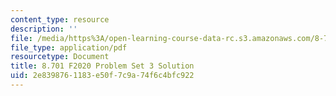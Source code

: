 ```yaml
---
content_type: resource
description: ''
file: /media/https%3A/open-learning-course-data-rc.s3.amazonaws.com/8-701-introduction-to-nuclear-and-particle-physics-fall-2020/2e8398761183e50f7c9a74f6c4bfc922_MIT8_701F20_pset3_soln.pdf
file_type: application/pdf
resourcetype: Document
title: 8.701 F2020 Problem Set 3 Solution
uid: 2e839876-1183-e50f-7c9a-74f6c4bfc922
---
```

